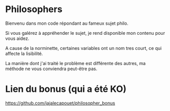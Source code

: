 # Philosophers

Bienvenu dans mon code répondant au fameux sujet philo.

Si vous galérez à appréhender le sujet, je rend disponible mon contenu pour vous aidez.

A cause de la norminette, certaines variables ont un nom tres court, ce qui affecte la lisibilité.

La manière dont j'ai traité le problème est différente des autres, ma méthode ne vous conviendra peut-être pas.

# Lien du bonus (qui a été KO)

https://github.com/jajalecapouet/philosopher_bonus
